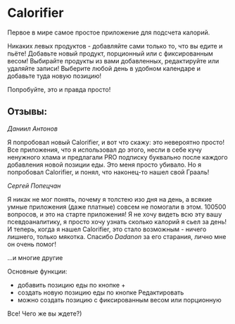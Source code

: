 # Calorifier

Первое в мире самое простое приложение для подсчета калорий.

Никаких левых продуктов - добавляйте сами только то, что вы едите и пьёте!
Добавьте новый продукт, порционный или с фиксированным весом!
Выбирайте продукты из вами добавленных, редактируйте или удаляйте записи!
Выберите любой день в удобном календаре и добавьте туда новую позицию!

Попробуйте, это и правда просто!

## Отзывы:

_Даниил Антонов_

Я попробовал новый Calorifier, и вот что скажу: это невероятно просто! Все приложения, что я использовал до этого, несли в себе кучу ненужного хлама и предлагали PRO подписку буквально после каждого добавления новой позиции еды. Это меня просто убивало. Но я попробовал Calorifier, и понял, что наконец-то нашел свой Грааль!

_Сергей Попецчан_

Я никак не мог понять, почему я толстею изо дня на день, а всякие умные приложения (даже платные) совсем не помогали в этом. 100500 вопросов, и это на старте приложения! Я не хочу видеть всю эту вашу псевдоаналитику, я просто хочу узнать сколько калорий я сьел за день! И теперь, когда я нашел Calorifier, это стало возможным - ничего лишнего, только мякотка. Спасибо _Dadanon_ за его старания, лично мне он очень помог!

...и многие другие

Основные функции:
- добавить позицию еды по кнопке +
- создать новую позицию еды по кнопке Редактировать
- можно создать позицию с фиксированным весом или порционную

Все! Чего же вы ждете?)
